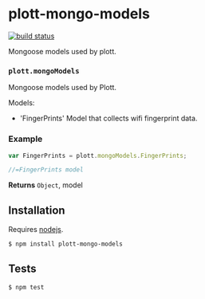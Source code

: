 # plott-mongo-models

[![build status](https://secure.travis-ci.org/Plott/plott-mongo-models.png)](http://travis-ci.org/Plott/plott-mongo-models)

Mongoose models used by plott.


### `plott.mongoModels`

Mongoose models used by Plott.

Models:

   - 'FingerPrints' Model that collects wifi fingerprint data.


### Example

```js
var FingerPrints = plott.mongoModels.FingerPrints;

//=FingerPrints model
```


**Returns** `Object`, model

## Installation

Requires [nodejs](http://nodejs.org/).

```sh
$ npm install plott-mongo-models
```

## Tests

```sh
$ npm test
```
